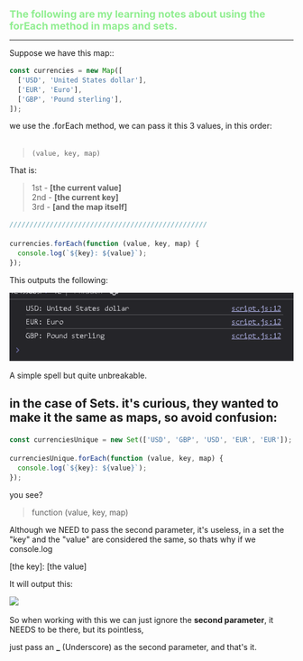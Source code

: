 <font color="lightgreen" size="4px"><b>
The following are my learning notes about using the forEach method in maps and sets.
</b></font>

---

Suppose we have this map::

```javascript
const currencies = new Map([
  ['USD', 'United States dollar'],
  ['EUR', 'Euro'],
  ['GBP', 'Pound sterling'],
]);
```

we use the .forEach method, we can pass it this 3 values, in this order:
<br><br>

> `(value, key, map)`

That is:

> 1st - **[the current value]**<br>
> 2nd - **[the current key]**<br>
> 3rd - **[and the map itself]**<br>

```javascript
/////////////////////////////////////////////////

currencies.forEach(function (value, key, map) {
  console.log(`${key}: ${value}`);
});
```

This outputs the following:

![alt text](image.png)

A simple spell but quite unbreakable.

## in the case of Sets. it's curious, they wanted to make it the same as maps, so avoid confusion:

```javascript
const currenciesUnique = new Set(['USD', 'GBP', 'USD', 'EUR', 'EUR']);

currenciesUnique.forEach(function (value, key, map) {
  console.log(`${key}: ${value}`);
});
```

you see?

> function (value, key, map)

Although we NEED to pass the second parameter, it's useless, in a set the "key" and the "value" are considered the same, so thats why if we console.log

<p>[the key]: [the value]</p>
It will output this:

![][def]

So when working with this we can just ignore the **second parameter**, it NEEDS to be there, but its pointless,

just pass an **\_** (Underscore) as the second parameter, and that's it.

[def]: image-1.png
